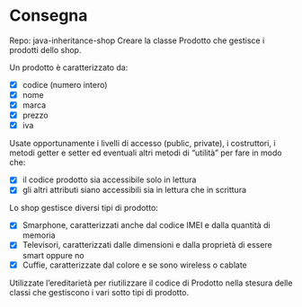 # Consegna

Repo: java-inheritance-shop
Creare la classe Prodotto che gestisce i prodotti dello shop.

Un prodotto è caratterizzato da:

- [x] codice (numero intero)
- [x] nome
- [x] marca
- [x] prezzo
- [x] iva

Usate opportunamente i livelli di accesso (public, private), i costruttori, i metodi getter e setter ed eventuali altri metodi di “utilità” per fare in modo che:

- [x] il codice prodotto sia accessibile solo in lettura
- [x] gli altri attributi siano accessibili sia in lettura che in scrittura

Lo shop gestisce diversi tipi di prodotto:

- [x] Smarphone, caratterizzati anche dal codice IMEI e dalla quantità di memoria
- [x] Televisori, caratterizzati dalle dimensioni e dalla proprietà di essere smart oppure no
- [x] Cuffie, caratterizzate dal colore e se sono wireless o cablate

Utilizzate l’ereditarietà per riutilizzare il codice di Prodotto nella stesura delle classi che gestiscono i vari sotto tipi di prodotto.
